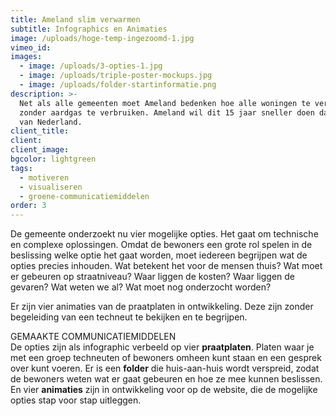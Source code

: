 ```yaml
---
title: Ameland slim verwarmen
subtitle: Infographics en Animaties
image: /uploads/hoge-temp-ingezoomd-1.jpg
vimeo_id:
images:
  - image: /uploads/3-opties-1.jpg
  - image: /uploads/triple-poster-mockups.jpg
  - image: /uploads/folder-startinformatie.png
description: >-
  Net als alle gemeenten moet Ameland bedenken hoe alle woningen te verwarmen
  zonder aardgas te verbruiken. Ameland wil dit 15 jaar sneller doen dan de rest
  van Nederland.
client_title:
client:
client_image:
bgcolor: lightgreen
tags:
  - motiveren
  - visualiseren
  - groene-communicatiemiddelen
order: 3
---
```

De gemeente onderzoekt nu vier mogelijke opties. Het gaat om technische en complexe oplossingen. Omdat de bewoners een grote rol spelen in de beslissing welke optie het gaat worden, moet iedereen begrijpen wat de opties precies inhouden. Wat betekent het voor de mensen thuis? Wat moet er gebeuren op straatniveau? Waar liggen de kosten? Waar liggen de gevaren? Wat weten we al? Wat moet nog onderzocht worden?

Er zijn vier animaties van de praatplaten in ontwikkeling. Deze zijn zonder begeleiding van een techneut te bekijken en te begrijpen.

GEMAAKTE COMMUNICATIEMIDDELEN<br>De opties zijn als infographic verbeeld op vier **praatplaten**. Platen waar je met een groep techneuten of bewoners omheen kunt staan en een gesprek over kunt voeren. Er is een **folder** die huis-aan-huis wordt verspreid, zodat de bewoners weten wat er gaat gebeuren en hoe ze mee kunnen beslissen. En vier **animaties**&nbsp;zijn in ontwikkeling voor op de website, die de mogelijke opties stap voor stap uitleggen.